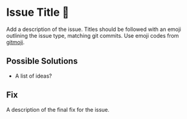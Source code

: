 # Issue Title :memo:

Add a description of the issue. Titles should be followed with
an emoji outlining the issue type, matching git commits. Use emoji
codes from [gitmoji](https://gitmoji.carloscuesta.me/).

## Possible Solutions

- A list of ideas?

## Fix

A description of the final fix for the issue.
